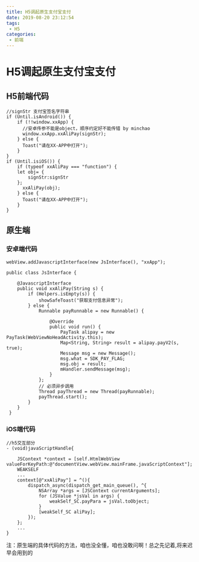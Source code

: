 ```yaml
---
title: H5调起原生支付宝支付
date: 2019-08-20 23:12:54
tags:
 - H5
categories:
 - 前端
---
```


#   H5调起原生支付宝支付

##  H5前端代码 

    //signStr 支付宝签名字符串
    if (Until.isAndroid()) {
        if (!!window.xxApp) {
          //安卓传参不能是object，顺序约定好不能传错 by minchao 
          window.xxApp.xxAliPay(signStr);
        } else {
          Toast("请在XX-APP中打开");
        }
    }
    if (Until.isiOS()) {
        if (typeof xxAliPay === "function") {
        let obj= {
            signStr:signStr
        };
          xxAliPay(obj);
        } else {
          Toast("请在XX-APP中打开");
        }
    }
    
    
##      原生端

###     安卓端代码


    webView.addJavascriptInterface(new JsInterface(), "xxApp");

    public class JsInterface {

        @JavascriptInterface
        public void xxAliPay(String s) {
            if (Helpers.isEmpty(s)) {
                showSafeToast("获取支付信息异常");
            } else {
                Runnable payRunnable = new Runnable() {

                    @Override
                    public void run() {
                        PayTask alipay = new PayTask(WebViewNoHeadActivity.this);
                        Map<String, String> result = alipay.payV2(s, true);
                        Message msg = new Message();
                        msg.what = SDK_PAY_FLAG;
                        msg.obj = result;
                        mHandler.sendMessage(msg);
                    }
                };
                // 必须异步调用
                Thread payThread = new Thread(payRunnable);
                payThread.start();
            }
        }
     }
    


###     iOS端代码     

    //h5交互部分
    - (void)javaScriptHandle{
        
        JSContext *context = [self.HtmlWebView valueForKeyPath:@"documentView.webView.mainFrame.javaScriptContext"];
        WEAKSELF
        ...
        context[@"xxAliPay"] = ^(){
            dispatch_async(dispatch_get_main_queue(), ^{
                NSArray *args = [JSContext currentArguments];
                for (JSValue *jsVal in args) {
                    weakSelf_SC.payPara = jsVal.toObject;
                }
                [weakSelf_SC aliPay];
            });
        };
        ...
    }
    
注：原生端的具体代码的方法，咱也没全懂，咱也没敢问啊！总之先记着,将来迟早会用到的
